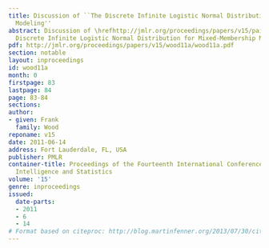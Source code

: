 ```yaml
---
title: Discussion of ``The Discrete Infinite Logistic Normal Distribution for Mixed-Membership
  Modeling''
abstract: Discussion of \hrefhttp://jmlr.org/proceedings/papers/v15/paisley11a.htmlThe
  Discrete Infinite Logistic Normal Distribution for Mixed-Membership Modeling.
pdf: http://jmlr.org/proceedings/papers/v15/wood11a/wood11a.pdf
section: notable
layout: inproceedings
id: wood11a
month: 0
firstpage: 83
lastpage: 84
page: 83-84
sections: 
author:
- given: Frank
  family: Wood
reponame: v15
date: 2011-06-14
address: Fort Lauderdale, FL, USA
publisher: PMLR
container-title: Proceedings of the Fourteenth International Conference on Artificial
  Intelligence and Statistics
volume: '15'
genre: inproceedings
issued:
  date-parts:
  - 2011
  - 6
  - 14
# Format based on citeproc: http://blog.martinfenner.org/2013/07/30/citeproc-yaml-for-bibliographies/
---
```

